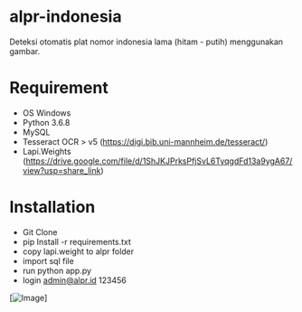 # alpr-indonesia
Deteksi otomatis plat nomor indonesia lama (hitam - putih) menggunakan gambar. 

# Requirement
- OS Windows
- Python 3.6.8
- MySQL
- Tesseract OCR > v5 (https://digi.bib.uni-mannheim.de/tesseract/)
- Lapi.Weights (https://drive.google.com/file/d/1ShJKJPrksPfjSvL6TyqgdFd13a9ygA67/view?usp=share_link)

# Installation
- Git Clone
- pip Install -r requirements.txt
- copy lapi.weight to alpr folder
- import sql file
- run python app.py
- login
admin@alpr.id
123456

[![Image](https://i.postimg.cc/wMYvnTsn/alpr.png)]
